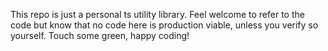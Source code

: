 This repo is just a personal ts utility library. Feel welcome to refer to the
code but know that no code here is production viable, unless you verify so 
yourself. Touch some green, happy coding!
